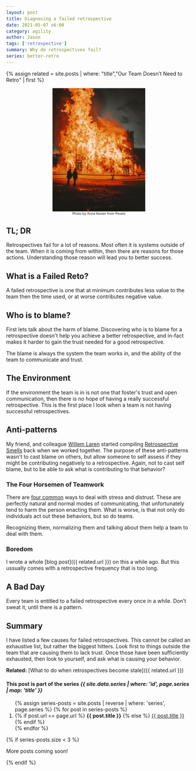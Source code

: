 ```yaml
---
layout: post
title: Diagnosing a failed retrospective
date: 2021-05-07 o6:00
category: agility
author: Jason
tags: ['retrospective']
summary: Why do retrospectives fail?
series: better-retro
---
```

{% assign related = site.posts | where: "title","Our Team Doesn’t Need to Retro" | first %}

<div style="display: flex; align-items: center; justify-content: center;">
    <img src="../../assets/img/posts/pexels-anna-kester-5352942.jpg" alt="Friends hanging out laughing" style="width: 50%">
</div>
<div style="display: flex; align-items: center; justify-content: center;">
    <div style="font-size: xx-small">Photo by Anna Kester from Pexels</div>
</div>

## TL; DR

Retrospectives fail for a lot of reasons. Most often it is systems outside of the team. When it is coming from within, then there are reasons for those actions. Understanding those reason will lead you to better success.

## What is a Failed Reto?

A failed retrospective is one that at minimum contributes less value to the team then the time used, or at worse contributes negative value.

## Who is to blame?

First lets talk about the harm of blame. Discovering who is to blame for a retrospective doesn't help you achieve a better retrospective, and in-fact makes it harder to gain the trust needed for a good retrospective.

The blame is always the system the team works in, and the ability of the team to communicate and trust.

## The Environment

If the environment the team is in is not one that foster's trust and open communication, then there is no hope of having a really successful retrospective. This is the first place I look when a team is not having successful retrospectives.

## Anti-patterns

My friend, and colleague [Willem Laren](https://twitter.com/techgreatness) started compiling [Retrospective Smells](https://github.com/willemlarsen/retrospective-smells) back when we worked together. The purpose of these anti-patterns wasn't to cast blame on others, but allow someone to self assess if they might be contributing negatively to a retrospective. Again, not to cast self blame, but to be able to ask what is contributing to that behavior?

### The Four Horsemen of Teamwork

There are [four common](https://www.thriveinc.com/post/the-four-horsemen) ways to deal with stress and distrust. These are perfectly natural and normal modes of communicating, that unfortunately tend to harm the person enacting them. What is worse, is that not only do individuals act out these behaviors, but so do teams.

Recognizing them, normalizing them and talking about them help a team to deal with them.

### Boredom

I wrote a whole [blog post]({{ related.url }}) on this a while ago. But this ussually comes with a retrospective frequency that is too long.

## A Bad Day

Every team is entitled to a failed retrospective every once in a while. Don't sweat it, until there is a pattern.

## Summary

I have listed a few causes for failed retrospectives. This cannot be called an exhaustive list, but rather the biggest hitters. Look first to things outside the team that are causing them to lack trust. Once those have been sufficiently exhausted, then look to yourself, and ask what is causing your behavior.


**Related:** [What to do when retrospectives become stale]({{ related.url }})

<aside class="series">
  <h4>This post is part of the series <em>{{ site.data.series | where: 'id', page.series | map: 'title' }}</em></h4>
  <ol>
    {% assign series-posts = site.posts | reverse | where: 'series', page.series %}
    {% for post in series-posts %}
    <li>
      {% if post.url == page.url %}
      <strong>{{ post.title }}</strong>
      {% else %}
      <a href="{{ site.baseurl }}{{ post.url }}">{{ post.title }}</a>
      {% endif %}
    </li>
    {% endfor %}
  </ol>
  {% if series-posts.size < 3 %}
  <p>More posts coming soon!</p>
  {% endif %}
</aside>